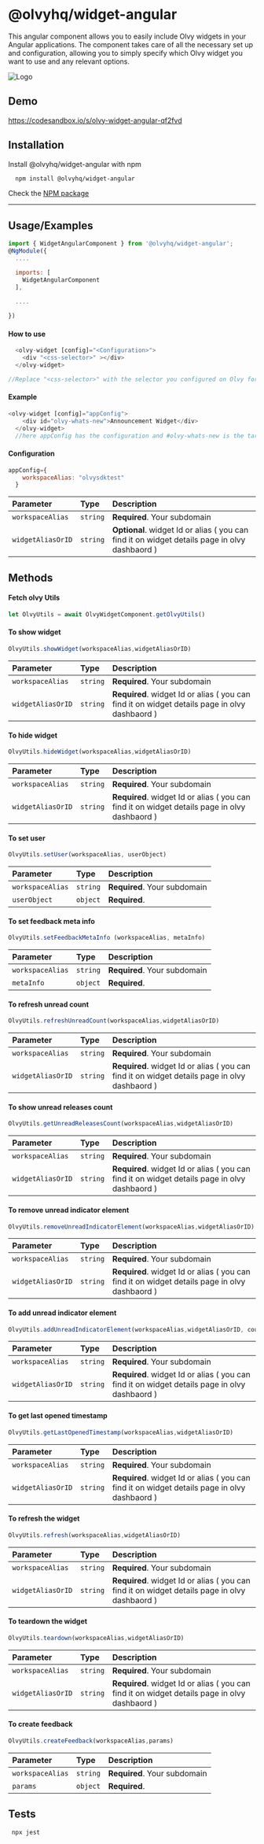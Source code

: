 # @olvyhq/widget-angular

This angular component allows you to easily include Olvy widgets in your Angular applications. The component takes care of all the necessary set up and configuration, allowing you to simply specify which Olvy widget you want to use and any relevant options. 


![Logo](https://olvy-development.s3.amazonaws.com/public_images/olvy-angular.png)

## Demo

https://codesandbox.io/s/olvy-widget-angular-qf2fvd

## Installation

Install @olvyhq/widget-angular with npm

```bash
  npm install @olvyhq/widget-angular
```
Check the [NPM package](https://www.npmjs.com/package/@olvyhq/widget-angular)

---

## Usage/Examples



```javascript
import { WidgetAngularComponent } from '@olvyhq/widget-angular';
@NgModule({
  ....

  imports: [
    WidgetAngularComponent
  ],

  ....
 
})
```
#### How to use 

```javascript
  <olvy-widget [config]="<Configuration>">
    <div "<css-selector>" ></div>
  </olvy-widget>

//Replace "<css-selector>" with the selector you configured on Olvy for target element and <Configuration> with your configuration

```

#### Example

```javascript
<olvy-widget [config]="appConfig">
    <div id="olvy-whats-new">Announcement Widget</div>
  </olvy-widget>
  //here appConfig has the configuration and #olvy-whats-new is the target element
```

#### Configuration
```javascript
appConfig={
    workspaceAlias: "olvysdktest"
  }
```

| Parameter | Type     | Description                |
| :-------- | :------- | :------------------------- |
| `workspaceAlias` | `string` | **Required**. Your subdomain |
| `widgetAliasOrID` | `string` | **Optional**. widget Id or alias ( you can find it on widget details page in olvy dashbaord ) |



## Methods

#### Fetch olvy Utils

```javascript
let OlvyUtils = await OlvyWidgetComponent.getOlvyUtils()
```
#### To show widget

```javascript
OlvyUtils.showWidget(workspaceAlias,widgetAliasOrID)
```

| Parameter | Type     | Description                |
| :-------- | :------- | :------------------------- |
| `workspaceAlias` | `string` | **Required**. Your subdomain |
| `widgetAliasOrID` | `string` | **Required**. widget Id or alias ( you can find it on widget details page in olvy dashbaord ) |

#### To hide widget

```javascript
OlvyUtils.hideWidget(workspaceAlias,widgetAliasOrID)
```

| Parameter | Type     | Description                |
| :-------- | :------- | :------------------------- |
| `workspaceAlias` | `string` | **Required**. Your subdomain |
| `widgetAliasOrID` | `string` | **Required**. widget Id or alias ( you can find it on widget details page in olvy dashbaord ) |

#### To set user

```javascript
OlvyUtils.setUser(workspaceAlias, userObject) 
```

| Parameter | Type     | Description                |
| :-------- | :------- | :------------------------- |
| `workspaceAlias` | `string` | **Required**. Your subdomain |
| `userObject` | `object` | **Required**.  |

#### To set feedback meta info

```javascript
OlvyUtils.setFeedbackMetaInfo (workspaceAlias, metaInfo)
```

| Parameter | Type     | Description                |
| :-------- | :------- | :------------------------- |
| `workspaceAlias` | `string` | **Required**. Your subdomain |
| `metaInfo` | `object` | **Required**. |

#### To refresh unread count

```javascript
OlvyUtils.refreshUnreadCount(workspaceAlias,widgetAliasOrID) 
```

| Parameter | Type     | Description                |
| :-------- | :------- | :------------------------- |
| `workspaceAlias` | `string` | **Required**. Your subdomain |
| `widgetAliasOrID` | `string` | **Required**. widget Id or alias ( you can find it on widget details page in olvy dashbaord ) |

#### To show unread releases count

```javascript
OlvyUtils.getUnreadReleasesCount(workspaceAlias,widgetAliasOrID)
```

| Parameter | Type     | Description                |
| :-------- | :------- | :------------------------- |
| `workspaceAlias` | `string` | **Required**. Your subdomain |
| `widgetAliasOrID` | `string` | **Required**. widget Id or alias ( you can find it on widget details page in olvy dashbaord ) |

#### To remove unread indicator element

```javascript
OlvyUtils.removeUnreadIndicatorElement(workspaceAlias,widgetAliasOrID)
```

| Parameter | Type     | Description                |
| :-------- | :------- | :------------------------- |
| `workspaceAlias` | `string` | **Required**. Your subdomain |
| `widgetAliasOrID` | `string` | **Required**. widget Id or alias ( you can find it on widget details page in olvy dashbaord ) |

#### To add unread indicator element

```javascript
OlvyUtils.addUnreadIndicatorElement(workspaceAlias,widgetAliasOrID, count) 
```

| Parameter | Type     | Description                |
| :-------- | :------- | :------------------------- |
| `workspaceAlias` | `string` | **Required**. Your subdomain |
| `widgetAliasOrID` | `string` | **Required**. widget Id or alias ( you can find it on widget details page in olvy dashbaord ) |

#### To get last opened timestamp

```javascript
OlvyUtils.getLastOpenedTimestamp(workspaceAlias,widgetAliasOrID)
```

| Parameter | Type     | Description                |
| :-------- | :------- | :------------------------- |
| `workspaceAlias` | `string` | **Required**. Your subdomain |
| `widgetAliasOrID` | `string` | **Required**. widget Id or alias ( you can find it on widget details page in olvy dashbaord ) |

#### To refresh the widget

```javascript
OlvyUtils.refresh(workspaceAlias,widgetAliasOrID)
```

| Parameter | Type     | Description                |
| :-------- | :------- | :------------------------- |
| `workspaceAlias` | `string` | **Required**. Your subdomain |
| `widgetAliasOrID` | `string` | **Required**. widget Id or alias ( you can find it on widget details page in olvy dashbaord ) |

#### To teardown the widget

```javascript
OlvyUtils.teardown(workspaceAlias,widgetAliasOrID)
```


| Parameter | Type     | Description                |
| :-------- | :------- | :------------------------- |
| `workspaceAlias` | `string` | **Required**. Your subdomain |
| `widgetAliasOrID` | `string` | **Required**. widget Id or alias ( you can find it on widget details page in olvy dashbaord ) |

#### To create feedback

```javascript
OlvyUtils.createFeedback(workspaceAlias,params)
```

| Parameter | Type     | Description                |
| :-------- | :------- | :------------------------- |
| `workspaceAlias` | `string` | **Required**. Your subdomain |
| `params` | `object` | **Required**.  |



## Tests

```bash
 npx jest
```
